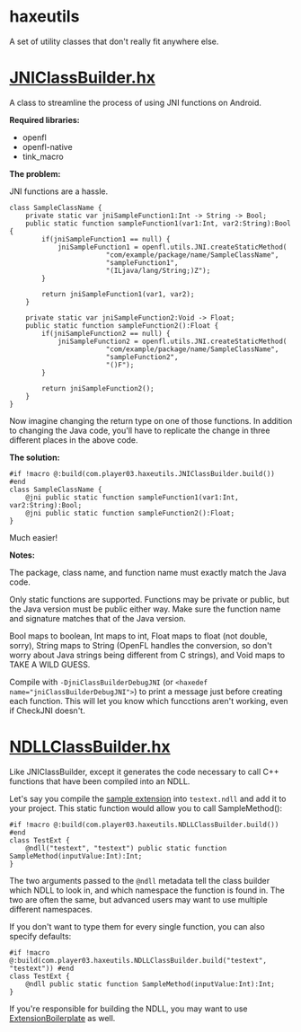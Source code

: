 haxeutils
=========

A set of utility classes that don't really fit anywhere else.

[JNIClassBuilder.hx](https://github.com/player-03/haxeutils/blob/master/com/player03/haxeutils/JNIClassBuilder.hx)
==================

A class to streamline the process of using JNI functions on Android.

**Required libraries:**

- openfl
- openfl-native
- tink_macro

**The problem:**

JNI functions are a hassle.

    class SampleClassName {
        private static var jniSampleFunction1:Int -> String -> Bool;
        public static function sampleFunction1(var1:Int, var2:String):Bool {
            if(jniSampleFunction1 == null) {
                jniSampleFunction1 = openfl.utils.JNI.createStaticMethod(
                            "com/example/package/name/SampleClassName",
                            "sampleFunction1",
                            "(ILjava/lang/String;)Z");
            }
            
            return jniSampleFunction1(var1, var2);
        }
        
        private static var jniSampleFunction2:Void -> Float;
        public static function sampleFunction2():Float {
            if(jniSampleFunction2 == null) {
                jniSampleFunction2 = openfl.utils.JNI.createStaticMethod(
                            "com/example/package/name/SampleClassName",
                            "sampleFunction2",
                            "()F");
            }
            
            return jniSampleFunction2();
        }
    }

Now imagine changing the return type on one of those functions. In addition to
changing the Java code, you'll have to replicate the change in three different
places in the above code.

**The solution:**

    #if !macro @:build(com.player03.haxeutils.JNIClassBuilder.build()) #end
    class SampleClassName {
        @jni public static function sampleFunction1(var1:Int, var2:String):Bool;
        @jni public static function sampleFunction2():Float;
    }

Much easier!

**Notes:**

The package, class name, and function name must exactly match the Java code.

Only static functions are supported. Functions may be private or public, but the
Java version must be public either way. Make sure the function name and signature
matches that of the Java version.

Bool maps to boolean, Int maps to int, Float maps to float (not double, sorry),
String maps to String (OpenFL handles the conversion, so don't worry about Java
strings being different from C strings), and Void maps to TAKE A WILD GUESS.

Compile with `-DjniClassBuilderDebugJNI` (or `<haxedef name="jniClassBuilderDebugJNI">`)
to print a message just before creating each function. This will let you know
which funcctions aren't working, even if CheckJNI doesn't.

[NDLLClassBuilder.hx](https://github.com/player-03/haxeutils/blob/master/com/player03/haxeutils/NDLLClassBuilder.hx)
===================

Like JNIClassBuilder, except it generates the code necessary to call C++ functions that have been compiled into an NDLL.

Let's say you compile the [sample extension](https://github.com/openfl/lime/tree/master/templates/extension) into `testext.ndll` and add it to your project. This static function would allow you to call SampleMethod():

    #if !macro @:build(com.player03.haxeutils.NDLLClassBuilder.build()) #end
    class TestExt {
        @ndll("testext", "testext") public static function SampleMethod(inputValue:Int):Int;
    }

The two arguments passed to the `@ndll` metadata tell the class builder which NDLL to look in, and which namespace the function is found in. The two are often the same, but advanced users may want to use multiple different namespaces.

If you don't want to type them for every single function, you can also specify defaults:

    #if !macro @:build(com.player03.haxeutils.NDLLClassBuilder.build("testext", "testext")) #end
    class TestExt {
        @ndll public static function SampleMethod(inputValue:Int):Int;
    }

If you're responsible for building the NDLL, you may want to use [ExtensionBoilerplate](https://github.com/player-03/ExtensionBoilerplate) as well.
